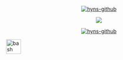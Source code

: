 <p align="center"> 
<a href="https://github.com/delincuencia" target="_blank"> <img src="https://media.discordapp.net/attachments/994766131359404082/1000967166293717072/cooltext416024677975260.png" alt="hyns-github"/></a>

<p align="center"> 
  <kbd>
<img src="https://media.discordapp.net/attachments/994766131359404082/1000964070868009142/b98875632e782df355c99271e895b980.gif">
  </kbd>
</p>
 
<p align="center"> 
<a href="https://github.com/delincuencia" target="_blank"> <img src="https://media.discordapp.net/attachments/994766131359404082/1000968704353386506/cooltext416025008205561.png" alt="hyns-github"/></a>

<p align="left"> <a href="https://es.reactjs.org/" target="_blank"> <img src="https://media.discordapp.net/attachments/994766131359404082/1000969162253930526/nodejs-logo-FBE122E377-seeklogo.com.png" alt="bash" width="40" height="40"/>
